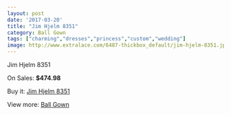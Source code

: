 ```yaml
---
layout: post
date: '2017-03-20'
title: "Jim Hjelm 8351"
category: Ball Gown
tags: ["charming","dresses","princess","custom","wedding"]
image: http://www.extralace.com/6487-thickbox_default/jim-hjelm-8351.jpg
---
```

Jim Hjelm 8351

On Sales: **$474.98**
<a href="https://www.extralace.com/ball-gown/3074-jim-hjelm-8351.html"><amp-img layout="responsive" width="600" height="600" src="//www.extralace.com/6487-thickbox_default/jim-hjelm-8351.jpg" alt="Jim Hjelm 8351 0" /></a>

Buy it: [Jim Hjelm 8351](https://www.extralace.com/ball-gown/3074-jim-hjelm-8351.html "Jim Hjelm 8351")

View more: [Ball Gown](https://www.extralace.com/3-ball-gown "Ball Gown")